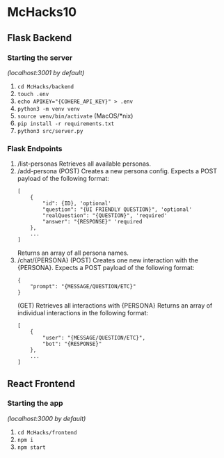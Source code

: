 # McHacks10

## Flask Backend
### Starting the server 
_(localhost:3001 by default)_
1. `cd McHacks/backend`
1. `touch .env`
1. `echo APIKEY="{COHERE_API_KEY}" > .env`
1. `python3 -m venv venv`
1. `source venv/bin/activate` (MacOS/*nix)
1. `pip install -r requirements.txt`
1. `python3 src/server.py`

### Flask Endpoints 
1. /list-personas
    Retrieves all available personas.
2. /add-persona
    (POST) Creates a new persona config.
    Expects a POST payload of the following format:
    ```
    [
        {
            "id": {ID}, 'optional'
            "question": "{UI FRIENDLY QUESTION}", 'optional'
            "realQuestion": "{QUESTION}", 'required'
            "answer": "{RESPONSE}" 'required
        },
        ...
    ]
    ```
    Returns an array of all persona names.
3. /chat/{PERSONA}
    (POST) Creates one new interaction with the {PERSONA}.
    Expects a POST payload of the following format:
    ```
    {
        "prompt": "{MESSAGE/QUESTION/ETC}"
    }
    ```
    (GET) Retrieves all interactions with {PERSONA}
    Returns an array of individual interactions in the following format:
    ```
    [  
        {    
            "user": "{MESSAGE/QUESTION/ETC}",
            "bot": "{RESPONSE}"
        },
        ...
    ]
    ```
## React Frontend
### Starting the app
_(localhost:3000 by default)_
1. `cd McHacks/frontend`
1. `npm i`
1. `npm start`
